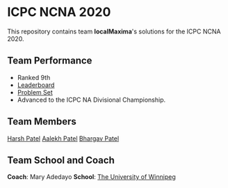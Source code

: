 # ICPC NCNA 2020

This repository contains team **localMaxima**'s solutions for the ICPC NCNA 2020.

## Team Performance

- Ranked 9th
- [Leaderboard](https://ncna20.kattis.com/standings)
- [Problem Set](https://cs.uwaterloo.ca/~bcsandlu/NCNA_2020-21.pdf)
- Advanced to the ICPC NA Divisional Championship. 

## Team Members

[Harsh Patel](https://www.github.com/eelectron)
[Aalekh Patel](https://www.github.com/aalekhpatel07)
[Bhargav Patel](https://www.github.com/bhargav061)

## Team School and Coach

**Coach**: Mary Adedayo
**School**: [The University of Winnipeg](https://www.uwinnipeg.ca)
